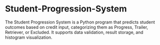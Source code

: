 # Student-Progression-System
The Student Progression System is a Python program that predicts student outcomes based on credit input, categorizing them as Progress, Trailer, Retriever, or Excluded. It supports data validation, result storage, and histogram visualization.
